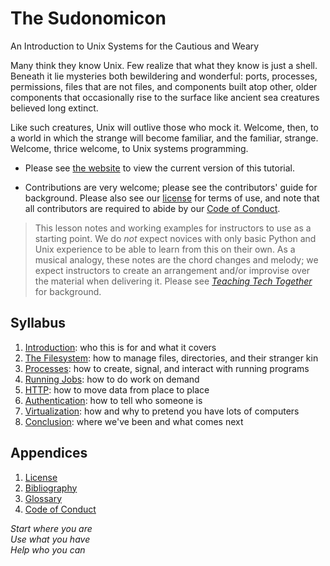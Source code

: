 # The Sudonomicon

<p class="subtitle">An Introduction to Unix Systems for the Cautious and Weary</p>

Many think they know Unix.
Few realize that what they know is just a shell.
Beneath it lie mysteries both bewildering and wonderful:
ports, processes, permissions,
files that are not files,
and components built atop other, older components
that occasionally rise to the surface like ancient sea creatures believed long extinct.

Like such creatures,
Unix will outlive those who mock it.
Welcome, then, to a world in which the strange will become familiar, and the familiar, strange.
Welcome, thrice welcome, to Unix systems programming.

-   Please see [the website][site] to view the current version of this tutorial.

-   Contributions are very welcome;
    please see the contributors' guide for background.
    Please also see our [license](./LICENSE.md) for terms of use,
    and note that all contributors are required to abide by our [Code of Conduct](./CODE_OF_CONDUCT.md).

> This lesson notes and working examples for instructors to use as a starting point.
> We do *not* expect novices with only basic Python and Unix experience to be able to learn from this on their own.
> As a musical analogy,
> these notes are the chord changes and melody;
> we expect instructors to create an arrangement and/or improvise over the material
> when delivering it.
> Please see [*Teaching Tech Together*][t3] for background.

## Syllabus

<div id="syllabus" markdown="1">

1.  [Introduction](./01_intro): who this is for and what it covers
1.  [The Filesystem](./02_fs): how to manage files, directories, and their stranger kin
1.  [Processes](./03_proc): how to create, signal, and interact with running programs
1.  [Running Jobs](./04_jobs): how to do work on demand
1.  [HTTP](./05_http): how to move data from place to place
1.  [Authentication](./06_auth): how to tell who someone is
1.  [Virtualization](./07_virt): how and why to pretend you have lots of computers
1.  [Conclusion](./08_finale): where we've been and what comes next

</div>

##  Appendices

<div id="appendices" markdown="1">

1.  [License](./LICENSE.md)
1.  [Bibliography](./bibliography.md)
1.  [Glossary](./glossary.md)
1.  [Code of Conduct](./CODE_OF_CONDUCT.md)

</div>

<p class="center">
  <em>
    Start where you are
    <br/>
    Use what you have
    <br/>
    Help who you can
  </em>
</p>

[conduct]: https://lessonomicon.github.io/sudonomicon/conduct/
[contribute]: https://lessonomicon.github.io/sudonomicon/contributing/
[help_wanted]: https://github.com/lessonomicon/sudonomicon/issues?q=is%3Aissue+is%3Aopen+label%3Ahelp-wanted
[license]: https://lessonomicon.github.io/sudonomicon/license/
[site]: https://lessonomicon.github.io/sudonomicon/
[t3]: https://teachtogether.tech/
